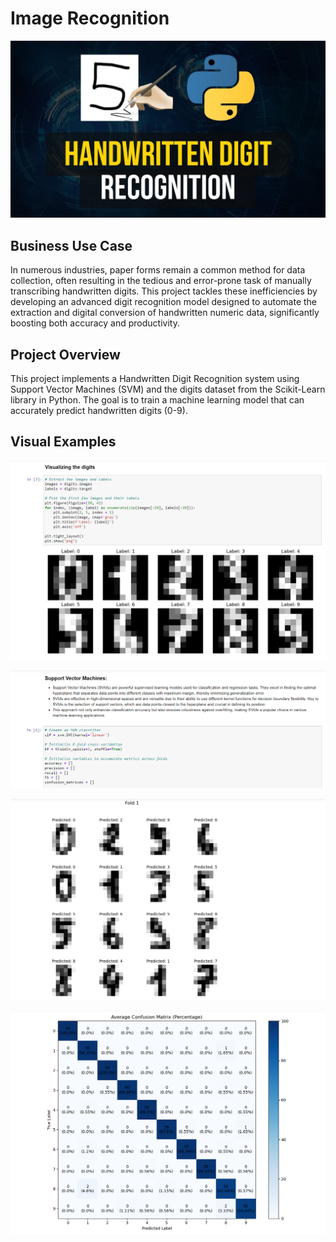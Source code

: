 # Image Recognition

![alt text](https://github.com/denisgaribovic/image-recognition/blob/main/Pictures/Banner.jpg)

## Business Use Case

In numerous industries, paper forms remain a common method for data collection, often resulting in the tedious and error-prone task of manually transcribing handwritten digits. This project tackles these inefficiencies by developing an advanced digit recognition model designed to automate the extraction and digital conversion of handwritten numeric data, significantly boosting both accuracy and productivity.

## Project Overview

This project implements a Handwritten Digit Recognition system using Support Vector Machines (SVM) and the digits dataset from the Scikit-Learn library in Python. The goal is to train a machine learning model that can accurately predict handwritten digits (0-9).

## Visual Examples

![alt text](https://github.com/denisgaribovic/image-recognition/blob/main/Pictures/Example%201.png)

![alt text](https://github.com/denisgaribovic/image-recognition/blob/main/Pictures/Example%202.png)

![alt text](https://github.com/denisgaribovic/image-recognition/blob/main/Pictures/Example%203.png)

![alt text](https://github.com/denisgaribovic/image-recognition/blob/main/Pictures/Example%204.png)
